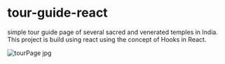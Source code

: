 # tour-guide-react

simple tour guide page of several  sacred and venerated temples in India.
This project is build using react using the concept of Hooks in React.

![tourPage jpg](https://github.com/neemadeshwal/tour-guide-react/assets/132614613/8d13899b-c214-4ceb-9766-d7675613e142)
